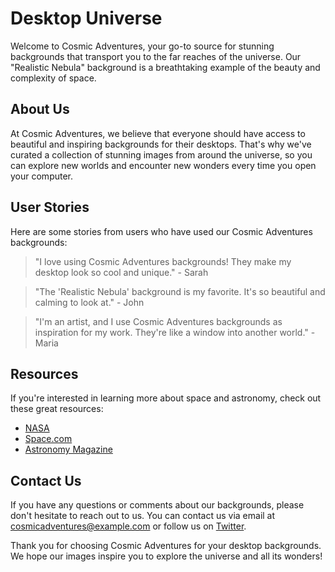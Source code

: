 <!--font:Roboto-->

# Desktop Universe

Welcome to Cosmic Adventures, your go-to source for stunning backgrounds that transport you to the far reaches of the universe. Our "Realistic Nebula" background is a breathtaking example of the beauty and complexity of space.

## About Us

At Cosmic Adventures, we believe that everyone should have access to beautiful and inspiring backgrounds for their desktops. That's why we've curated a collection of stunning images from around the universe, so you can explore new worlds and encounter new wonders every time you open your computer.

## User Stories

Here are some stories from users who have used our Cosmic Adventures backgrounds:

> "I love using Cosmic Adventures backgrounds! They make my desktop look so cool and unique." - Sarah

> "The 'Realistic Nebula' background is my favorite. It's so beautiful and calming to look at." - John

> "I'm an artist, and I use Cosmic Adventures backgrounds as inspiration for my work. They're like a window into another world." - Maria

## Resources

If you're interested in learning more about space and astronomy, check out these great resources:

- [NASA](#)
- [Space.com](#)
- [Astronomy Magazine](#)

## Contact Us

If you have any questions or comments about our backgrounds, please don't hesitate to reach out to us. You can contact us via email at [cosmicadventures@example.com](mailto:cosmicadventures@example.com) or follow us on [Twitter](#).

Thank you for choosing Cosmic Adventures for your desktop backgrounds. We hope our images inspire you to explore the universe and all its wonders!

<!--

Write me content for website with wallpaper which alt text is:

"A realistic photograph of a nebula, with bright colors and intricate details that showcase the beauty of the universe."

The name/title of the page should not be 1:1 copy of the alt text but rather a real content of the website which is using this wallpaper.

- Use markdown format 
- Start with heading
- Heading should be short and concise
- The content should look like a real website 
- The website should not be about the wallpaper, wallpaper is just a related background
- Heading should be contain work "wallpaper" or "background"
- Include real sections like references, contact, user stories, etc. use things relevant to the page purpose.
- Feel free to use structure like headings, bullets, numbering, blockquotes, paragraphs, horizontal lines, etc.
- You can use formatting like bold or _italic_
- You can include UTF-8 emojis
- Links should be only #hash anchors (and you can refer to the document itself)
- Do not include images


---


# Cosmic Adventures Wallpaper: Explore the Universe on Your Desktop

Welcome to Cosmic Adventures, your go-to source for stunning wallpapers that transport you to the far reaches of the universe. Our "Realistic Nebula" wallpaper is a breathtaking example of the beauty and complexity of space. 

## About the Wallpaper

Our "Realistic Nebula" wallpaper features a stunning photograph of a nebula, showcasing bright colors and intricate details that highlight the majesty of the universe. With this wallpaper as your background, you'll feel like you're drifting through space, exploring new worlds and encountering new wonders.

## User Stories

Here are some stories from users who have used our Cosmic Adventures wallpapers:

> "I love using Cosmic Adventures wallpapers! They make my desktop look so cool and unique." - Sarah

> "The 'Realistic Nebula' wallpaper is my favorite. It's so beautiful and calming to look at." - John

> "I'm a science teacher, and I use Cosmic Adventures wallpapers in my classroom to inspire my students to learn more about space." - Ms. Rodriguez

## References

If you're interested in learning more about space and astronomy, check out these great resources:

- [NASA](#)
- [Space.com](#)
- [Astronomy Magazine](#)

## Contact Us

If you have any questions or comments about our wallpapers, please don't hesitate to reach out to us. You can contact us via email at [cosmicadventures@example.com](mailto:cosmicadventures@example.com) or follow us on [Twitter](#).

Thank you for choosing Cosmic Adventures for your wallpaper needs. We hope our wallpapers inspire you to explore the universe and all its wonders!


---


Heading should not include word "wallpaper". The website should not be about the wallpaper itself, wallpaper is just a related background, rewrite whole content.


---


# Cosmic Adventures: Explore the Universe on Your Desktop

Welcome to Cosmic Adventures, your go-to source for stunning backgrounds that transport you to the far reaches of the universe. Our "Realistic Nebula" background is a breathtaking example of the beauty and complexity of space.

## About Us

At Cosmic Adventures, we believe that everyone should have access to beautiful and inspiring backgrounds for their desktops. That's why we've curated a collection of stunning images from around the universe, so you can explore new worlds and encounter new wonders every time you open your computer.

## User Stories

Here are some stories from users who have used our Cosmic Adventures backgrounds:

> "I love using Cosmic Adventures backgrounds! They make my desktop look so cool and unique." - Sarah

> "The 'Realistic Nebula' background is my favorite. It's so beautiful and calming to look at." - John

> "I'm an artist, and I use Cosmic Adventures backgrounds as inspiration for my work. They're like a window into another world." - Maria

## Resources

If you're interested in learning more about space and astronomy, check out these great resources:

- [NASA](#)
- [Space.com](#)
- [Astronomy Magazine](#)

## Contact Us

If you have any questions or comments about our backgrounds, please don't hesitate to reach out to us. You can contact us via email at [cosmicadventures@example.com](mailto:cosmicadventures@example.com) or follow us on [Twitter](#).

Thank you for choosing Cosmic Adventures for your desktop backgrounds. We hope our images inspire you to explore the universe and all its wonders!

-->
